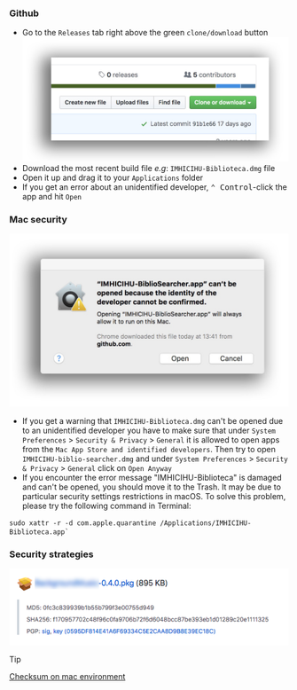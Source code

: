 ### Github
* Go to the `Releases` tab right above the green `clone/download` button
![github.jpg](/images/2861323947-clone_or_download.jpeg)
* Download the most recent build file _e.g_: `IMHICIHU-Biblioteca.dmg` file
* Open it up and drag it to your `Applications` folder
* If you get an error about an unidentified developer, <kbd>⌃ Control</kbd>-click the app and hit `Open`

### Mac security
![caveat.jpeg](/images/4208514379-searcher_error.jpeg)
* If you get a warning that `IMHICIHU-Biblioteca.dmg` can't be opened due to an unidentified developer you have to make sure that under `System Preferences` > `Security & Privacy` > `General` it is allowed to open apps from the `Mac App Store and identified developers`. Then try to open `IMHICIHU-biblio-searcher.dmg` and under `System Preferences` > `Security & Privacy` > `General` click on `Open Anyway`
* If you encounter the error message "IMHICIHU-Biblioteca" is damaged and can't be opened, you should move it to the Trash. It may be due to particular security settings restrictions in macOS. To solve this problem, please try the following command in Terminal:
```
sudo xattr -r -d com.apple.quarantine /Applications/IMHICIHU-Biblioteca.app`
```
### Security strategies
![caveat.jpeg](/images/pgp.png)

> [!TIP]
> [Checksum on mac environment](https://gist.github.com/imhicihu/0c4d4dba1b73df41af1066253c5d4c3d)
